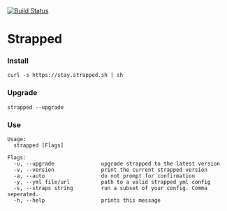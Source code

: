 [![Build Status](https://travis-ci.org/azohra/strapped.svg?branch=master)](https://travis-ci.org/azohra/strapped)

# Strapped

### Install
```console
curl -s https://stay.strapped.sh | sh
```
### Upgrade
```console
strapped --upgrade
```
### Use
```console
Usage:
  strapped [Flags]

Flags:
  -u, --upgrade               upgrade strapped to the latest version
  -v, --version               print the current strapped version
  -a, --auto                  do not prompt for confirmation
  -y, --yml file/url          path to a valid strapped yml config
  -s, --straps string         run a subset of your config. Comma seperated.
  -h, --help                  prints this message
```


